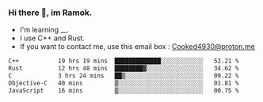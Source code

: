 ### Hi there 👋, im Ramok.

- I'm learning __.
- I use C++ and Rust.
- If you want to contact me, use this email box : Cooked4930@proton.me

<!--START_SECTION:waka-->

```txt
C++           19 hrs 19 mins  █████████████░░░░░░░░░░░░   52.21 %
Rust          12 hrs 48 mins  ████████▓░░░░░░░░░░░░░░░░   34.62 %
C             3 hrs 24 mins   ██▒░░░░░░░░░░░░░░░░░░░░░░   09.22 %
Objective-C   40 mins         ▒░░░░░░░░░░░░░░░░░░░░░░░░   01.81 %
JavaScript    16 mins         ▒░░░░░░░░░░░░░░░░░░░░░░░░   00.75 %
```

<!--END_SECTION:waka-->
